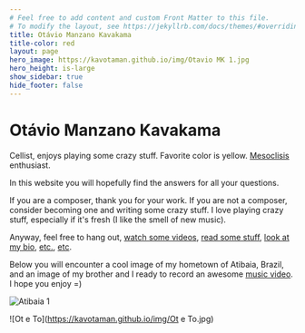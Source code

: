 ```yaml
---
# Feel free to add content and custom Front Matter to this file.
# To modify the layout, see https://jekyllrb.com/docs/themes/#overriding-theme-defaults
title: Otávio Manzano Kavakama 
title-color: red
layout: page
hero_image: https://kavotaman.github.io/img/Otavio MK 1.jpg
hero_height: is-large
show_sidebar: true
hide_footer: false
---
```

# Otávio Manzano Kavakama
Cellist, enjoys playing some crazy stuff. Favorite color is yellow. [Mesoclisis](https://en.wiktionary.org/wiki/mesoclisis) enthusiast.

In this website you will hopefully find the answers for all your questions.

If you are a composer, thank you for your work. If you are not a composer, consider becoming one and writing some crazy stuff. I love playing crazy stuff, especially if it's fresh (I like the smell of new music).

Anyway, feel free to hang out, [watch some videos](/media.html), [read some stuff](/blog/), [look at my bio](/about/bio.html), [etc.](/contact.html), [etc](/about/cv.html). 

Below you will encounter a cool image of my hometown of Atibaia, Brazil, and an image of my brother and I ready to record an awesome [music video](https://youtu.be/wCSFv_tt2NI). I hope you enjoy =)

![Atibaia 1](https://kavotaman.github.io/img/Atibaia_1.jpg)

![Ot e To](https://kavotaman.github.io/img/Ot e To.jpg)

